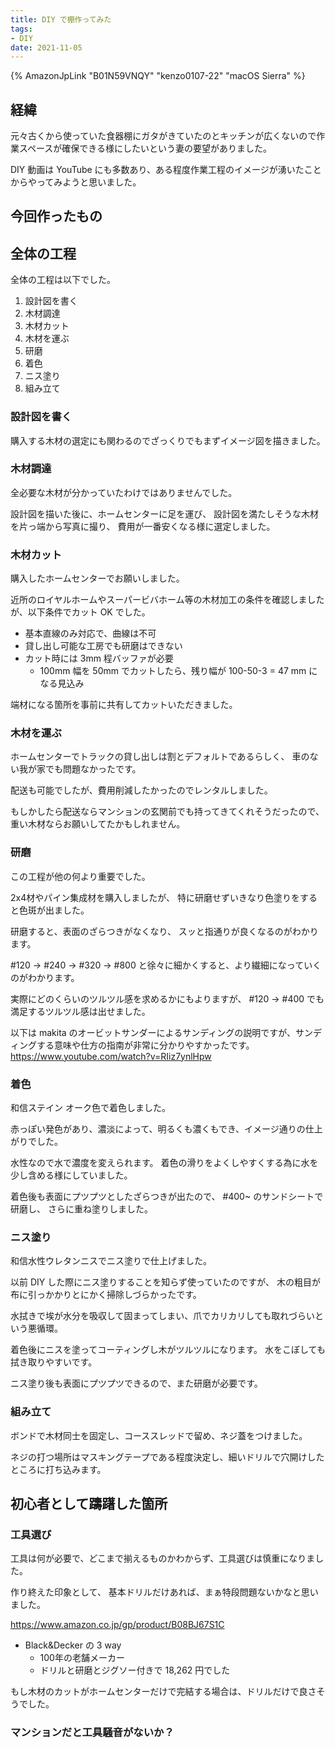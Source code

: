 ```yaml
---
title: DIY で棚作ってみた
tags:
- DIY
date: 2021-11-05
---
```


{% AmazonJpLink "B01N59VNQY" "kenzo0107-22" "macOS Sierra" %}

## 経緯

元々古くから使っていた食器棚にガタがきていたのとキッチンが広くないので作業スペースが確保できる様にしたいという妻の要望がありました。

DIY 動画は YouTube にも多数あり、ある程度作業工程のイメージが湧いたことからやってみようと思いました。

## 今回作ったもの



## 全体の工程

全体の工程は以下でした。

1. 設計図を書く
2. 木材調達
3. 木材カット
4. 木材を運ぶ
5. 研磨
6. 着色
7. ニス塗り
8. 組み立て



### 設計図を書く

購入する木材の選定にも関わるのでざっくりでもまずイメージ図を描きました。

### 木材調達

全必要な木材が分かっていたわけではありませんでした。

設計図を描いた後に、ホームセンターに足を運び、
設計図を満たしそうな木材を片っ端から写真に撮り、
費用が一番安くなる様に選定しました。

### 木材カット

購入したホームセンターでお願いしました。

近所のロイヤルホームやスーパービバホーム等の木材加工の条件を確認しましたが、以下条件でカット OK でした。

* 基本直線のみ対応で、曲線は不可
* 貸し出し可能な工房でも研磨はできない
* カット時には 3mm 程バッファが必要
  * 100mm 幅を 50mm でカットしたら、残り幅が 100-50-3 = 47 mm になる見込み

端材になる箇所を事前に共有してカットいただきました。


### 木材を運ぶ

ホームセンターでトラックの貸し出しは割とデフォルトであるらしく、
車のない我が家でも問題なかったです。

配送も可能でしたが、費用削減したかったのでレンタルしました。

もしかしたら配送ならマンションの玄関前でも持ってきてくれそうだったので、重い木材ならお願いしてたかもしれません。


### 研磨

この工程が他の何より重要でした。

2x4材やパイン集成材を購入しましたが、
特に研磨せずいきなり色塗りをすると色斑が出ました。

研磨すると、表面のざらつきがなくなり、
スッと指通りが良くなるのがわかります。

#120 → #240 → #320 → #800
と徐々に細かくすると、より繊細になっていくのがわかります。


実際にどのくらいのツルツル感を求めるかにもよりますが、
#120 → #400 でも満足するツルツル感は出せました。

以下は makita のオービットサンダーによるサンディングの説明ですが、サンディングする意味や仕方の指南が非常に分かりやすかったです。
https://www.youtube.com/watch?v=RIiz7ynlHpw



### 着色

和信ステイン オーク色で着色しました。

赤っぽい発色があり、濃淡によって、明るくも濃くもでき、イメージ通りの仕上がりでした。

水性なので水で濃度を変えられます。
着色の滑りをよくしやすくする為に水を少し含める様にしていました。


着色後も表面にプツプツとしたざらつきが出たので、
#400~ のサンドシートで研磨し、
さらに重ね塗りしました。



### ニス塗り

和信水性ウレタンニスでニス塗りで仕上げました。

以前 DIY した際にニス塗りすることを知らず使っていたのですが、
木の粗目が布に引っかかりとにかく掃除しづらかったです。

水拭きで埃が水分を吸収して固まってしまい、爪でカリカリしても取れづらいという悪循環。

着色後にニスを塗ってコーティングし木がツルツルになります。
水をこぼしても拭き取りやすいです。


ニス塗り後も表面にプツプツできるので、また研磨が必要です。


### 組み立て

ボンドで木材同士を固定し、コーススレッドで留め、ネジ蓋をつけました。

ネジの打つ場所はマスキングテープである程度決定し、細いドリルで穴開けしたところに打ち込みます。


## 初心者として躊躇した箇所

### 工具選び

工具は何が必要で、どこまで揃えるものかわからず、工具選びは慎重になりました。

作り終えた印象として、
基本ドリルだけあれば、まぁ特段問題ないかなと思いました。


https://www.amazon.co.jp/gp/product/B08BJ67S1C

* Black&Decker の 3 way
  - 100年の老舗メーカー
  - ドリルと研磨とジグソー付きで 18,262 円でした

もし木材のカットがホームセンターだけで完結する場合は、ドリルだけで良さそうでした。



### マンションだと工具騒音がないか？

